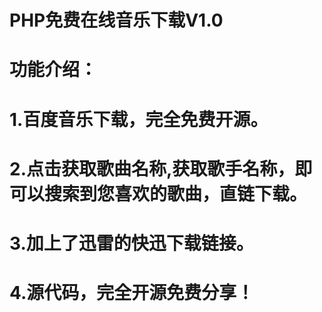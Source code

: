 # PHP免费在线音乐下载V1.0
# 功能介绍：
# 1.百度音乐下载，完全免费开源。
# 2.点击获取歌曲名称,获取歌手名称，即可以搜索到您喜欢的歌曲，直链下载。
# 3.加上了迅雷的快迅下载链接。
# 4.源代码，完全开源免费分享！

